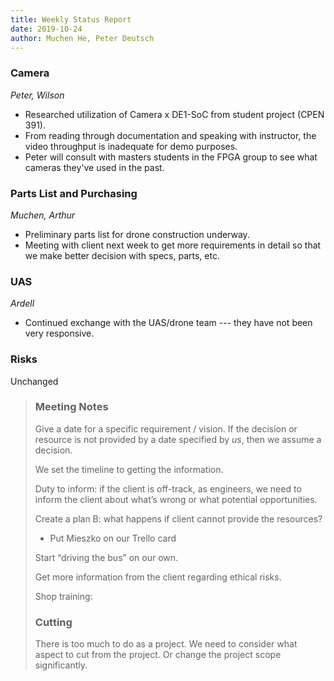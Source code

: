 ```yaml
---
title: Weekly Status Report
date: 2019-10-24
author: Muchen He, Peter Deutsch
---
```


### Camera

 *Peter, Wilson*

- Researched utilization of Camera x DE1-SoC from student project (CPEN 391).
- From reading through documentation and speaking with instructor, the video throughput is inadequate for demo purposes.
- Peter will consult with masters students in the FPGA group to see what cameras they've used in the past.

<!-- excerpt -->

### Parts List and Purchasing

*Muchen, Arthur*

- Preliminary parts list for drone construction underway.
- Meeting with client next week to get more requirements in detail so that we make better decision with specs, parts, etc.

### UAS

*Ardell*

- Continued exchange with the UAS/drone team --- they have not been very responsive.

### Risks

Unchanged





> ### Meeting Notes
>
> Give a date for a specific requirement / vision. If the decision or resource is not provided by a date specified by *us*, then we assume a decision.
>
> We set the timeline to getting the information.
>
> Duty to inform: if the client is off-track, as engineers, we need to inform the client about what’s wrong or what potential opportunities.
>
> Create a plan B: what happens if client cannot provide the resources?
>
> - Put Mieszko on our Trello card
>
> Start “driving the bus” on our own.
>
> Get more information from the client regarding ethical risks.
>
> Shop training: 
>
> ### Cutting
>
> There is too much to do as a project. We need to consider what aspect to cut from the project. Or change the project scope significantly. 

